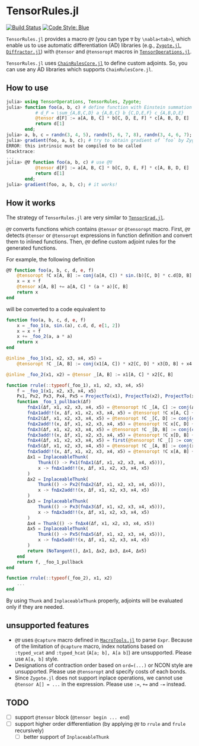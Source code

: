 # TensorRules.jl

[![Build Status](https://github.com/ho-oto/TensorRules.jl/workflows/CI/badge.svg)](https://github.com/ho-oto/TensorRules.jl/actions)
[![Code Style: Blue](https://img.shields.io/badge/code%20style-blue-4495d1.svg)](https://github.com/invenia/BlueStyle)

`TensorRules.jl` provides a macro `@∇` (you can type `∇` by `\nabla<tab>`), which
enable us to use automatic differentiation (AD) libraries (e.g.,
[`Zygote.jl`](https://github.com/FluxML/Zygote.jl),
[`Diffractor.jl`](https://github.com/JuliaDiff/Diffractor.jl))
with `@tensor` and `@tensoropt` macros in [`TensorOperations.jl`](https://github.com/Jutho/TensorOperations.jl).

`TensorRules.jl` uses [`ChainRulesCore.jl`](https://github.com/JuliaDiff/ChainRulesCore.jl) to define custom adjoints.
So, you can use any AD libraries which supports `ChainRulesCore.jl`.

## How to use

```julia
julia> using TensorOperations, TensorRules, Zygote;
julia> function foo(a, b, c) # define function with Einstein summation
           # d_F = \sum_{A,B,C,D} a_{A,B,C} b_{C,D,E,F} c_{A,B,D,E}
           @tensor d[F] := a[A, B, C] * b[C, D, E, F] * c[A, B, D, E]
           return d[1]
       end;
julia> a, b, c = randn(3, 4, 5), randn(5, 6, 7, 8), randn(3, 4, 6, 7);
julia> gradient(foo, a, b, c); # try to obtain gradient of `foo` by Zygote
ERROR: this intrinsic must be compiled to be called
Stacktrace:
...
julia> @∇ function foo(a, b, c) # use @∇
           @tensor d[F] := a[A, B, C] * b[C, D, E, F] * c[A, B, D, E]
           return d[1]
       end;
julia> gradient(foo, a, b, c); # it works!
```

## How it works

The strategy of `TensorRules.jl` are very similar to [`TensorGrad.jl`](https://github.com/mcabbott/TensorGrad.jl).

`@∇` converts functions which contains `@tensor` or `@tensoropt` macro.
First, `@∇` detects `@tensor` or `@tensoropt` expressions in function definition
and convert them to inlined functions.
Then, `@∇` define custom adjoint rules for the generated functions.

For example, the following definition

```julia
@∇ function foo(a, b, c, d, e, f)
    @tensoropt !C x[A, B] := conj(a[A, C]) * sin.(b)[C, D] * c.d[D, B] + d * e[1, 2][A, B]
    x = x + f
    @tensor x[A, B] += a[A, C] * (a * a)[C, B]
    return x
end
```

will be converted to a code equivalent to

```julia
function foo(a, b, c, d, e, f)
    x = _foo_1(a, sin.(a), c.d, d, e[1, 2])
    x = x + f
    x += _foo_2(a, a * a)
    return x
end

@inline _foo_1(x1, x2, x3, x4, x5) =
    @tensoropt !C _[A, B] := conj(x1[A, C]) * x2[C, D] * x3[D, B] + x4 * x5[A, B]

@inline _foo_2(x1, x2) = @tensor _[A, B] := x1[A, C] * x2[C, B]

function rrule(::typeof(_foo_1), x1, x2, x3, x4, x5)
    f = _foo_1(x1, x2, x3, x4, x5)
    Px1, Px2, Px3, Px4, Px5 = ProjectTo(x1), ProjectTo(x2), ProjectTo(x3), ProjectTo(x4), ProjectTo(x5)
    function _foo_1_pullback(Δf)
        fnΔx1(Δf, x1, x2, x3, x4, x5) = @tensoropt !C _[A, C] := conj(Δf[A, B]) * x2[C, D] * x3[D, B]
        fnΔx1add!!(x, Δf, x1, x2, x3, x4, x5) = @tensoropt !C x[A, C] += conj(Δf[A, B]) * x2[C, D] * x3[D, B]
        fnΔx2(Δf, x1, x2, x3, x4, x5) = @tensoropt !C _[C, D] := conj(conj(x1[A, C]) * conj(Δf[A, B]) * x3[D, B])
        fnΔx2add!!(x, Δf, x1, x2, x3, x4, x5) = @tensoropt !C x[C, D] += conj(conj(x1[A, C]) * conj(Δf[A, B]) * x3[D, B])
        fnΔx3(Δf, x1, x2, x3, x4, x5) = @tensoropt !C _[D, B] := conj(conj(x1[A, C]) * x2[C, D] * conj(Δf[A, B]))
        fnΔx3add!!(x, Δf, x1, x2, x3, x4, x5) = @tensoropt !C x[D, B] += conj(conj(x1[A, C]) * x2[C, D] * conj(Δf[A, B]))
        fnΔx4(Δf, x1, x2, x3, x4, x5) = first(@tensoropt !C _[] := conj(conj(Δf[A, B]) * x5[A, B]))
        fnΔx5(Δf, x1, x2, x3, x4, x5) = @tensoropt !C _[A, B] := conj(x4 * conj(Δf[A, B]))
        fnΔx5add!!(x, Δf, x1, x2, x3, x4, x5) = @tensoropt !C x[A, B] += conj(x4 * conj(Δf[A, B]))
        Δx1 = InplaceableThunk(
            Thunk(() -> Px1(fnΔx1(Δf, x1, x2, x3, x4, x5))),
            x -> fnΔx1add!!(x, Δf, x1, x2, x3, x4, x5)
        )
        Δx2 = InplaceableThunk(
            Thunk(() -> Px2(fnΔx2(Δf, x1, x2, x3, x4, x5))),
            x -> fnΔx2add!!(x, Δf, x1, x2, x3, x4, x5)
        )
        Δx3 = InplaceableThunk(
            Thunk(() -> Px3(fnΔx3(Δf, x1, x2, x3, x4, x5))),
            x -> fnΔx3add!!(x, Δf, x1, x2, x3, x4, x5)
        )
        Δx4 = Thunk(() -> fnΔx4(Δf, x1, x2, x3, x4, x5))
        Δx5 = InplaceableThunk(
            Thunk(() -> Px5(fnΔx5(Δf, x1, x2, x3, x4, x5))),
            x -> fnΔx5add!!(x, Δf, x1, x2, x3, x4, x5)
        )
        return (NoTangent(), Δx1, Δx2, Δx3, Δx4, Δx5)
    end
    return f, _foo_1_pullback
end

function rrule(::typeof(_foo_2), x1, x2)
    ...
end
```

By using `Thunk` and `InplaceableThunk` properly, adjoints will be evaluated only
if they are needed.

## unsupported features

- `@∇` uses `@capture` macro defined in [`MacroTools.jl`](https://github.com/FluxML/MacroTools.jl)
to parse `Expr`. Because of the limitation of `@capture` macro,
index notations based on `:typed_vcat` and `:typed_hcat` (`A[a; b], A[a b]`)
are unsupported. Please use `A[a, b]` style.
- Designations of contraction order based on `ord=(...)` or NCON style are unsupported.
Please use `@tensoropt` and specify costs of each bonds.
- Since `Zygote.jl` does not support inplace operations, we cannot use `@tensor A[] = ...`
in the expression. Please use `:=`, `+=` and `-=` instead.

## TODO

- [ ] support `@tensor` block (`@tensor begin ... end`)
- [ ] support higher order differentiation (by applying `@∇` to `rrule` and `frule` recursively)
  - [ ] better support of `InplaceableThunk`

